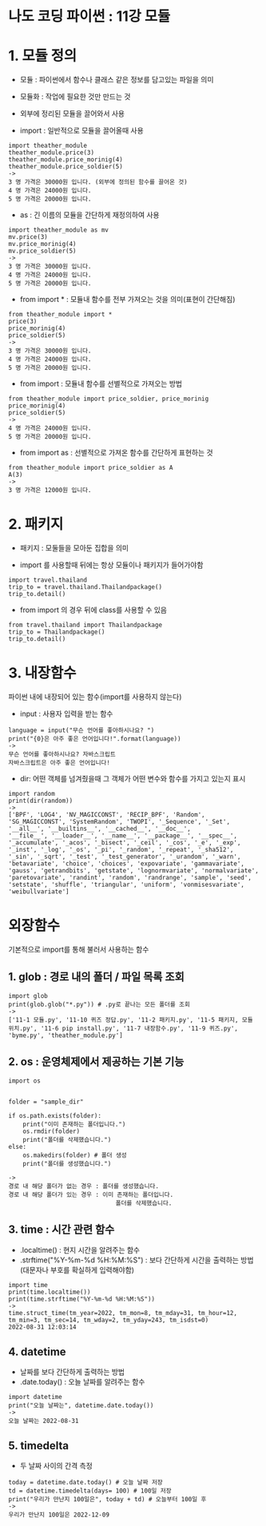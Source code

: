 # 나도 코딩 파이썬 : 11강 모듈

# 1. 모듈 정의
- 모듈 : 파이썬에서 함수나 클래스 같은 정보를 담고있는 파일을 의미
- 모듈화 : 작업에 필요한 것만 만드는 것
- 외부에 정리된 모듈을 끌어와서 사용

- import : 일반적으로 모듈을 끌어올때 사용
```
import theather_module  
theather_module.price(3)
theather_module.price_morinig(4)
theather_module.price_soldier(5)
->
3 명 가격은 30000원 입니다. (외부에 정의된 함수를 끌어온 것)
4 명 가격은 24000원 입니다.
5 명 가격은 20000원 입니다.
```

- as : 긴 이름의 모듈을 간단하게 재정의하여 사용
```
import theather_module as mv 
mv.price(3)
mv.price_morinig(4)
mv.price_soldier(5)
->
3 명 가격은 30000원 입니다.
4 명 가격은 24000원 입니다.
5 명 가격은 20000원 입니다.
```

- from import * : 모듈내 함수를 전부 가져오는 것을 의미(표현이 간단해짐)
```
from theather_module import * 
price(3)
price_morinig(4)
price_soldier(5)
->
3 명 가격은 30000원 입니다.
4 명 가격은 24000원 입니다.
5 명 가격은 20000원 입니다.
```

- from import : 모듈내 함수를 선별적으로 가져오는 방법
```
from theather_module import price_soldier, price_morinig
price_morinig(4)
price_soldier(5)
->
4 명 가격은 24000원 입니다.
5 명 가격은 20000원 입니다.
```

- from import as : 선별적으로 가져온 함수를 간단하게 표현하는 것
```
from theather_module import price_soldier as A
A(3)
->
3 명 가격은 12000원 입니다.
```

# 2. 패키지 

- 패키지 : 모둘들을 모아둔 집합을 의미

- import 를 사용할때 뒤에는 항상 모듈이나 패키지가 들어가야함
```
import travel.thailand 
trip_to = travel.thailand.Thailandpackage()
trip_to.detail()
```

- from import 의 경우 뒤에 class를 사용할 수 있음
```
from travel.thailand import Thailandpackage 
trip_to = Thailandpackage()
trip_to.detail()
```

# 3. 내장함수
파이썬 내에 내장되어 있는 함수(import를 사용하지 않는다)

- input : 사용자 입력을 받는 함수
```
language = input("무슨 언어를 좋아하시나요? ")
print("{0}은 아주 좋은 언어입니다!".format(language))
->
무슨 언어를 좋아하시나요? 자바스크립트
자바스크립트은 아주 좋은 언어입니다!
```

- dir: 어떤 객체를 넘겨줬을때 그 객체가 어떤 변수와 함수를 가지고 있는지 표시
```
import random
print(dir(random))
->
['BPF', 'LOG4', 'NV_MAGICCONST', 'RECIP_BPF', 'Random', 'SG_MAGICCONST', 'SystemRandom', 'TWOPI', '_Sequence', '_Set', '__all__', '__builtins__', '__cached__', '__doc__', 
'__file__', '__loader__', '__name__', '__package__', '__spec__', '_accumulate', '_acos', '_bisect', '_ceil', '_cos', '_e', '_exp', '_inst', '_log', '_os', '_pi', '_random', '_repeat', '_sha512', '_sin', '_sqrt', '_test', '_test_generator', '_urandom', '_warn', 'betavariate', 'choice', 'choices', 'expovariate', 'gammavariate', 'gauss', 'getrandbits', 'getstate', 'lognormvariate', 'normalvariate', 'paretovariate', 'randint', 'random', 'randrange', 'sample', 'seed', 'setstate', 'shuffle', 'triangular', 'uniform', 'vonmisesvariate', 'weibullvariate']
```

# 외장함수
기본적으로 import를 통해 불러서 사용하는 함수

## 1. glob : 경로 내의 폴더 / 파일 목록 조회
```
import glob
print(glob.glob("*.py")) # .py로 끝나는 모든 폴더를 조회
->
['11-1 모듈.py', '11-10 퀴즈 정답.py', '11-2 패키지.py', '11-5 패키지, 모듈 위치.py', '11-6 pip install.py', '11-7 내장함수.py', '11-9 퀴즈.py', 'byme.py', 'theather_module.py']
```

## 2. os : 운영체제에서 제공하는 기본 기능

```
import os


folder = "sample_dir"

if os.path.exists(folder):
    print("이미 존재하는 폴더입니다.")
    os.rmdir(folder)
    print("폴더를 삭제했습니다.")
else:
    os.makedirs(folder) # 폴더 생성
    print("폴더를 생성했습니다.")

->
경로 내 해당 폴더가 없는 경우 : 폴더를 생성했습니다.
경로 내 해당 폴더가 있는 경우 : 이미 존재하는 폴더입니다.
                              폴더를 삭제했습니다.
```

## 3. time : 시간 관련 함수

- .localtime() : 현지 시간을 알려주는 함수
- .strftime("%Y-%m-%d %H:%M:%S") : 보다 간단하게 시간을 출력하는 방법(대문자나 부호를 확실하게 입력해야함)
```
import time
print(time.localtime())
print(time.strftime("%Y-%m-%d %H:%M:%S"))
->
time.struct_time(tm_year=2022, tm_mon=8, tm_mday=31, tm_hour=12, tm_min=3, tm_sec=14, tm_wday=2, tm_yday=243, tm_isdst=0)
2022-08-31 12:03:14
```

## 4. datetime 
- 날짜를 보다 간단하게 출력하는 방법
- .date.today() : 오늘 날짜를 알려주는 함수

```
import datetime
print("오늘 날짜는", datetime.date.today())
->
오늘 날짜는 2022-08-31
```

## 5. timedelta
- 두 날짜 사이의 간격 측정
```
today = datetime.date.today() # 오늘 날짜 저장
td = datetime.timedelta(days= 100) # 100일 저장
print("우리가 만난지 100일은", today + td) # 오늘부터 100일 후
->
우리가 만난지 100일은 2022-12-09
```



